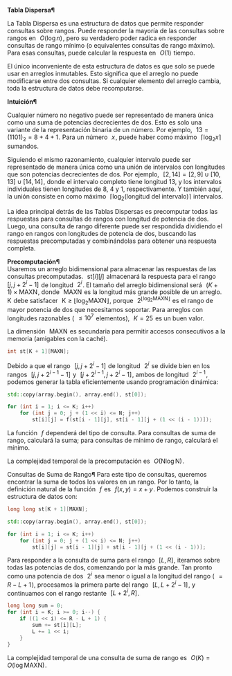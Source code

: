 **Tabla Dispersa¶**  

La Tabla Dispersa es una estructura de datos que permite responder consultas sobre rangos. Puede responder la mayoría de las consultas sobre rangos en  
$O(\log n)$ , pero su verdadero poder radica en responder consultas de rango mínimo (o equivalentes consultas de rango máximo). Para esas consultas, puede calcular la respuesta en  
$O(1)$  tiempo.

El único inconveniente de esta estructura de datos es que solo se puede usar en arreglos inmutables. Esto significa que el arreglo no puede modificarse entre dos consultas. Si cualquier elemento del arreglo cambia, toda la estructura de datos debe recomputarse.

**Intuición¶**  

Cualquier número no negativo puede ser representado de manera única como una suma de potencias decrecientes de dos. Esto es solo una variante de la representación binaria de un número. Por ejemplo,  
$13 = (1101)_2 = 8 + 4 + 1$ . Para un número  
$x$ , puede haber como máximo  
$\lceil \log_2 x \rceil$  sumandos.

Siguiendo el mismo razonamiento, cualquier intervalo puede ser representado de manera única como una unión de intervalos con longitudes que son potencias decrecientes de dos. Por ejemplo,  
$[2, 14] = [2, 9] \cup [10, 13] \cup [14, 14]$ , donde el intervalo completo tiene longitud 13, y los intervalos individuales tienen longitudes de 8, 4 y 1, respectivamente. Y también aquí, la unión consiste en como máximo  
$\lceil \log_2(\text{longitud del intervalo}) \rceil$  intervalos.

La idea principal detrás de las Tablas Dispersas es precomputar todas las respuestas para consultas de rangos con longitud de potencia de dos. Luego, una consulta de rango diferente puede ser respondida dividiendo el rango en rangos con longitudes de potencia de dos, buscando las respuestas precomputadas y combinándolas para obtener una respuesta completa.

**Precomputación¶**  
Usaremos un arreglo bidimensional para almacenar las respuestas de las consultas precomputadas.  
$\text{st}[i][j]$  almacenará la respuesta para el rango  
$[j, j + 2^i - 1]$  de longitud  
$2^i$ . El tamaño del arreglo bidimensional será  
$(K + 1) \times \text{MAXN}$ , donde  
$\text{MAXN}$  es la longitud más grande posible de un arreglo.  
$\text{K}$  debe satisfacer  
$\text{K} \ge \lfloor \log_2 \text{MAXN} \rfloor$ , porque  
$2^{\lfloor \log_2 \text{MAXN} \rfloor}$  es el rango de mayor potencia de dos que necesitamos soportar. Para arreglos con longitudes razonables ( 
$\le 10^7$  elementos),  
$K = 25$  es un buen valor.

La dimensión  
$\text{MAXN}$  es secundaria para permitir accesos consecutivos a la memoria (amigables con la caché).

```cpp
int st[K + 1][MAXN];
```

Debido a que el rango   $[j, j + 2^i - 1]$  de longitud   $2^i$  se divide bien en los rangos   $[j, j + 2^{i - 1} - 1]$  y   $[j + 2^{i - 1}, j + 2^i - 1]$ , ambos de longitud   $2^{i - 1}$ , podemos generar la tabla eficientemente usando programación dinámica:

```cpp
std::copy(array.begin(), array.end(), st[0]);

for (int i = 1; i <= K; i++)
    for (int j = 0; j + (1 << i) <= N; j++)
        st[i][j] = f(st[i - 1][j], st[i - 1][j + (1 << (i - 1))]);
```
La función   $f$  dependerá del tipo de consulta. Para consultas de suma de rango, calculará la suma; para consultas de mínimo de rango, calculará el mínimo.

La complejidad temporal de la precomputación es   $O(\text{N} \log \text{N})$ .

Consultas de Suma de Rango¶
Para este tipo de consultas, queremos encontrar la suma de todos los valores en un rango. Por lo tanto, la definición natural de la función   $f$  es   $f(x, y) = x + y$ . Podemos construir la estructura de datos con:

```cpp
long long st[K + 1][MAXN];

std::copy(array.begin(), array.end(), st[0]);

for (int i = 1; i <= K; i++)
    for (int j = 0; j + (1 << i) <= N; j++)
        st[i][j] = st[i - 1][j] + st[i - 1][j + (1 << (i - 1))];
```
Para responder a la consulta de suma para el rango   $[L, R]$ , iteramos sobre todas las potencias de dos, comenzando por la más grande. Tan pronto como una potencia de dos   $2^i$  sea menor o igual a la longitud del rango (  $= R - L + 1$ ), procesamos la primera parte del rango   $[L, L + 2^i - 1]$ , y continuamos con el rango restante   $[L + 2^i, R]$ .

```cpp
long long sum = 0;
for (int i = K; i >= 0; i--) {
    if ((1 << i) <= R - L + 1) {
        sum += st[i][L];
        L += 1 << i;
    }
}
```
La complejidad temporal de una consulta de suma de rango es   $O(K) = O(\log \text{MAXN})$ .
